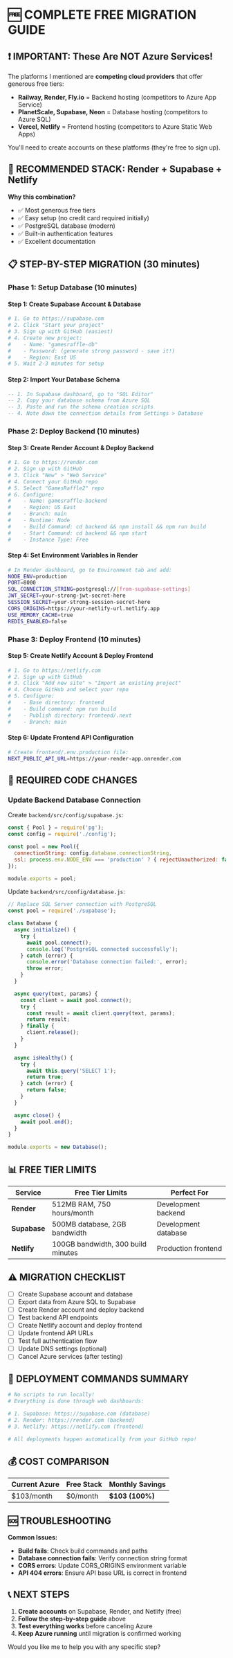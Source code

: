 # 🆓 COMPLETE FREE MIGRATION GUIDE

## ❗ IMPORTANT: These Are NOT Azure Services!

The platforms I mentioned are **competing cloud providers** that offer generous free tiers:

- **Railway, Render, Fly.io** = Backend hosting (competitors to Azure App Service)
- **PlanetScale, Supabase, Neon** = Database hosting (competitors to Azure SQL)
- **Vercel, Netlify** = Frontend hosting (competitors to Azure Static Web Apps)

You'll need to create accounts on these platforms (they're free to sign up).

## 🎯 RECOMMENDED STACK: Render + Supabase + Netlify

**Why this combination?**
- ✅ Most generous free tiers
- ✅ Easy setup (no credit card required initially)
- ✅ PostgreSQL database (modern)
- ✅ Built-in authentication features
- ✅ Excellent documentation

## 📋 STEP-BY-STEP MIGRATION (30 minutes)

### Phase 1: Setup Database (10 minutes)

#### Step 1: Create Supabase Account & Database
```bash
# 1. Go to https://supabase.com
# 2. Click "Start your project" 
# 3. Sign up with GitHub (easiest)
# 4. Create new project:
#    - Name: "gamesraffle-db"
#    - Password: (generate strong password - save it!)
#    - Region: East US
# 5. Wait 2-3 minutes for setup
```

#### Step 2: Import Your Database Schema
```sql
-- 1. In Supabase dashboard, go to "SQL Editor"
-- 2. Copy your database schema from Azure SQL
-- 3. Paste and run the schema creation scripts
-- 4. Note down the connection details from Settings > Database
```

### Phase 2: Deploy Backend (10 minutes)

#### Step 3: Create Render Account & Deploy Backend
```bash
# 1. Go to https://render.com
# 2. Sign up with GitHub
# 3. Click "New" > "Web Service"
# 4. Connect your GitHub repo
# 5. Select "GamesRaffle2" repo
# 6. Configure:
#    - Name: gamesraffle-backend
#    - Region: US East
#    - Branch: main
#    - Runtime: Node
#    - Build Command: cd backend && npm install && npm run build
#    - Start Command: cd backend && npm start
#    - Instance Type: Free
```

#### Step 4: Set Environment Variables in Render
```bash
# In Render dashboard, go to Environment tab and add:
NODE_ENV=production
PORT=8000
SQL_CONNECTION_STRING=postgresql://[from-supabase-settings]
JWT_SECRET=your-strong-jwt-secret-here
SESSION_SECRET=your-strong-session-secret-here
CORS_ORIGINS=https://your-netlify-url.netlify.app
USE_MEMORY_CACHE=true
REDIS_ENABLED=false
```

### Phase 3: Deploy Frontend (10 minutes)

#### Step 5: Create Netlify Account & Deploy Frontend
```bash
# 1. Go to https://netlify.com
# 2. Sign up with GitHub
# 3. Click "Add new site" > "Import an existing project"
# 4. Choose GitHub and select your repo
# 5. Configure:
#    - Base directory: frontend
#    - Build command: npm run build
#    - Publish directory: frontend/.next
#    - Branch: main
```

#### Step 6: Update Frontend API Configuration
```bash
# Create frontend/.env.production file:
NEXT_PUBLIC_API_URL=https://your-render-app.onrender.com
```

## 🔧 REQUIRED CODE CHANGES

### Update Backend Database Connection

Create `backend/src/config/supabase.js`:
```javascript
const { Pool } = require('pg');
const config = require('./config');

const pool = new Pool({
  connectionString: config.database.connectionString,
  ssl: process.env.NODE_ENV === 'production' ? { rejectUnauthorized: false } : false,
});

module.exports = pool;
```

Update `backend/src/config/database.js`:
```javascript
// Replace SQL Server connection with PostgreSQL
const pool = require('./supabase');

class Database {
  async initialize() {
    try {
      await pool.connect();
      console.log('PostgreSQL connected successfully');
    } catch (error) {
      console.error('Database connection failed:', error);
      throw error;
    }
  }

  async query(text, params) {
    const client = await pool.connect();
    try {
      const result = await client.query(text, params);
      return result;
    } finally {
      client.release();
    }
  }

  async isHealthy() {
    try {
      await this.query('SELECT 1');
      return true;
    } catch (error) {
      return false;
    }
  }

  async close() {
    await pool.end();
  }
}

module.exports = new Database();
```

## 📊 FREE TIER LIMITS

| Service | Free Tier Limits | Perfect For |
|---------|------------------|-------------|
| **Render** | 512MB RAM, 750 hours/month | Development backend |
| **Supabase** | 500MB database, 2GB bandwidth | Development database |  
| **Netlify** | 100GB bandwidth, 300 build minutes | Production frontend |

## ⚠️ MIGRATION CHECKLIST

- [ ] Create Supabase account and database
- [ ] Export data from Azure SQL to Supabase
- [ ] Create Render account and deploy backend
- [ ] Test backend API endpoints
- [ ] Create Netlify account and deploy frontend
- [ ] Update frontend API URLs
- [ ] Test full authentication flow
- [ ] Update DNS settings (optional)
- [ ] Cancel Azure services (after testing)

## 🚀 DEPLOYMENT COMMANDS SUMMARY

```bash
# No scripts to run locally! 
# Everything is done through web dashboards:

# 1. Supabase: https://supabase.com (database)
# 2. Render: https://render.com (backend)  
# 3. Netlify: https://netlify.com (frontend)

# All deployments happen automatically from your GitHub repo!
```

## 💰 COST COMPARISON

| Current Azure | Free Stack | Monthly Savings |
|---------------|------------|-----------------|
| $103/month | $0/month | **$103 (100%)** |

## 🆘 TROUBLESHOOTING

**Common Issues:**
- **Build fails**: Check build commands and paths
- **Database connection fails**: Verify connection string format
- **CORS errors**: Update CORS_ORIGINS environment variable
- **API 404 errors**: Ensure API base URL is correct in frontend

## 📞 NEXT STEPS

1. **Create accounts** on Supabase, Render, and Netlify (free)
2. **Follow the step-by-step guide** above
3. **Test everything works** before canceling Azure
4. **Keep Azure running** until migration is confirmed working

Would you like me to help you with any specific step?